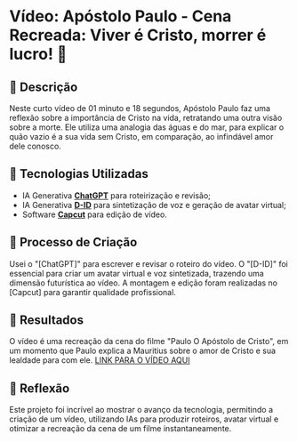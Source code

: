 # Vídeo: Apóstolo Paulo - Cena Recreada: Viver é Cristo, morrer é lucro! 🎥

## 📒 Descrição

Neste curto vídeo de 01 minuto e 18 segundos, Apóstolo Paulo faz uma reflexão sobre a importância de Cristo na vida, retratando uma outra visão sobre a morte. Ele
utiliza uma analogia das águas e do mar, para explicar o quão vazio é a sua vida sem Cristo, em comparação, ao infindável amor dele conosco.

## 🤖 Tecnologias Utilizadas

-   IA Generativa **[ChatGPT](https://chat.openai.com)** para roteirização e revisão;
-   IA Generativa **[D-ID](https://www.d-id.com)** para sintetização de voz e geração de avatar virtual;
-   Software **[Capcut](https://www.capcut.com/pt-br/)** para edição de vídeo.

## 🧐 Processo de Criação

Usei o "[ChatGPT]" para escrever e revisar o roteiro do vídeo. O "[D-ID]" foi essencial para criar um avatar virtual e voz sintetizada, trazendo uma dimensão futurística ao vídeo. A montagem e edição foram realizadas no [Capcut] para garantir qualidade profissional.

## 🚀 Resultados

O vídeo é uma recreação da cena do filme "Paulo O Apóstolo de Cristo", em um momento que Paulo explica a Mauritius sobre o amor de Cristo e sua lealdade para com ele.
[LINK PARA O VÍDEO AQUI]()

## 💭 Reflexão

Este projeto foi incrível ao mostrar o avanço da tecnologia, permitindo a criação de um vídeo, utilizando IAs para produzir roteiros, avatar virtual e otimizar a recreação da cena de um filme instantaneamente.
